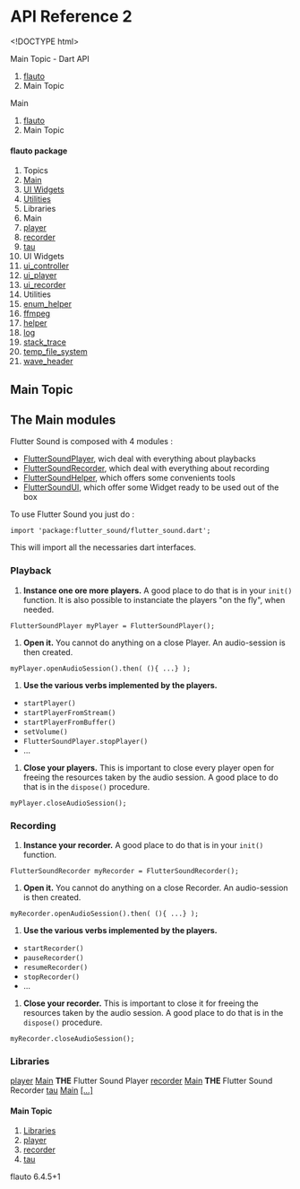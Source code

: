 # API Reference 2

&lt;!DOCTYPE html&gt;

Main Topic - Dart API  

1. [flauto](index.md)
2. Main Topic

Main  

1. [flauto](index.md)
2. Main Topic

#### flauto package

1. Topics
2. [Main](main-topic.md)
3. [UI Widgets](https://github.com/Canardoux/tau/tree/8d2f505b3313518847fea9d2109635e0a071b6f5/doc/flutter-sound/api/topics/UI%20Widgets-topic.html)
4. [Utilities](https://github.com/Canardoux/tau/tree/8d2f505b3313518847fea9d2109635e0a071b6f5/doc/flutter-sound/api/topics/Utilities-topic.html)
5. Libraries
6. Main
7. [player](player-library.md)
8. [recorder](https://github.com/Canardoux/tau/tree/8d2f505b3313518847fea9d2109635e0a071b6f5/doc/flutter-sound/api/recorder/recorder-library.html)
9. [tau](https://github.com/Canardoux/tau/tree/8d2f505b3313518847fea9d2109635e0a071b6f5/doc/flutter-sound/api/tau/tau-library.html)
10. UI Widgets
11. [ui\_controller](https://github.com/Canardoux/tau/tree/8d2f505b3313518847fea9d2109635e0a071b6f5/doc/flutter-sound/api/ui_controller/ui_controller-library.html)
12. [ui\_player](https://github.com/Canardoux/tau/tree/8d2f505b3313518847fea9d2109635e0a071b6f5/doc/flutter-sound/api/ui_player/ui_player-library.html)
13. [ui\_recorder](https://github.com/Canardoux/tau/tree/8d2f505b3313518847fea9d2109635e0a071b6f5/doc/flutter-sound/api/ui_recorder/ui_recorder-library.html)
14. Utilities
15. [enum\_helper](https://github.com/Canardoux/tau/tree/8d2f505b3313518847fea9d2109635e0a071b6f5/doc/flutter-sound/api/enum_helper/enum_helper-library.html)
16. [ffmpeg](https://github.com/Canardoux/tau/tree/8d2f505b3313518847fea9d2109635e0a071b6f5/doc/flutter-sound/api/ffmpeg/ffmpeg-library.html)
17. [helper](https://github.com/Canardoux/tau/tree/8d2f505b3313518847fea9d2109635e0a071b6f5/doc/flutter-sound/api/helper/helper-library.html)
18. [log](https://github.com/Canardoux/tau/tree/8d2f505b3313518847fea9d2109635e0a071b6f5/doc/flutter-sound/api/log/log-library.html)
19. [stack\_trace](https://github.com/Canardoux/tau/tree/8d2f505b3313518847fea9d2109635e0a071b6f5/doc/flutter-sound/api/stack_trace/stack_trace-library.html)
20. [temp\_file\_system](https://github.com/Canardoux/tau/tree/8d2f505b3313518847fea9d2109635e0a071b6f5/doc/flutter-sound/api/temp_file_system/temp_file_system-library.html)
21. [wave\_header](https://github.com/Canardoux/tau/tree/8d2f505b3313518847fea9d2109635e0a071b6f5/doc/flutter-sound/api/wave_header/wave_header-library.html)

## Main Topic

## The Main modules <a id="the-main-modules"></a>

Flutter Sound is composed with 4 modules :

* [FlutterSoundPlayer](https://github.com/Canardoux/tau/tree/8d2f505b3313518847fea9d2109635e0a071b6f5/doc/flutter-sound/api/topics/player.md#flutter-sound-player-api), wich deal with everything about playbacks
* [FlutterSoundRecorder](https://github.com/Canardoux/tau/tree/8d2f505b3313518847fea9d2109635e0a071b6f5/doc/flutter-sound/api/topics/recorder.md#flutter-sound-recorder-api), which deal with everything about recording
* [FlutterSoundHelper](https://github.com/Canardoux/tau/tree/8d2f505b3313518847fea9d2109635e0a071b6f5/doc/flutter-sound/api/topics/utilities.md), which offers some convenients tools
* [FlutterSoundUI](https://github.com/Canardoux/tau/tree/8d2f505b3313518847fea9d2109635e0a071b6f5/doc/flutter-sound/api/topics/ui_widget.md), which offer some Widget ready to be used out of the box

To use Flutter Sound you just do :

```text
import 'package:flutter_sound/flutter_sound.dart';
```

This will import all the necessaries dart interfaces.

### Playback <a id="playback"></a>

1. **Instance one ore more players.** A good place to do that is in your `init()` function. It is also possible to instanciate the players "on the fly", when needed.

```text
FlutterSoundPlayer myPlayer = FlutterSoundPlayer();
```

1. **Open it.** You cannot do anything on a close Player. An audio-session is then created.

```text
myPlayer.openAudioSession().then( (){ ...} );
```

1. **Use the various verbs implemented by the players.**

* `startPlayer()`
* `startPlayerFromStream()`
* `startPlayerFromBuffer()`
* `setVolume()`
* `FlutterSoundPlayer.stopPlayer()`
* ...

1. **Close your players.** This is important to close every player open for freeing the resources taken by the audio session. A good place to do that is in the `dispose()` procedure.

```text
myPlayer.closeAudioSession();
```

### Recording <a id="recording"></a>

1. **Instance your recorder.** A good place to do that is in your `init()` function.

```text
FlutterSoundRecorder myRecorder = FlutterSoundRecorder();
```

1. **Open it.** You cannot do anything on a close Recorder. An audio-session is then created.

```text
myRecorder.openAudioSession().then( (){ ...} );
```

1. **Use the various verbs implemented by the players.**

* `startRecorder()`
* `pauseRecorder()`
* `resumeRecorder()`
* `stopRecorder()`
* ...

1. **Close your recorder.** This is important to close it for freeing the resources taken by the audio session. A good place to do that is in the `dispose()` procedure.

```text
myRecorder.closeAudioSession();
```

### Libraries

 [player](player-library.md) [Main](main-topic.md) **THE** Flutter Sound Player [recorder](https://github.com/Canardoux/tau/tree/8d2f505b3313518847fea9d2109635e0a071b6f5/doc/flutter-sound/api/recorder/recorder-library.html) [Main](main-topic.md) **THE** Flutter Sound Recorder [tau](https://github.com/Canardoux/tau/tree/8d2f505b3313518847fea9d2109635e0a071b6f5/doc/flutter-sound/api/tau/tau-library.html) [Main](main-topic.md) [\[...\]](https://github.com/Canardoux/tau/tree/8d2f505b3313518847fea9d2109635e0a071b6f5/doc/flutter-sound/api/tau/tau-library.html)

#### Main Topic

1. [Libraries](main-topic.md#libraries)
2. [player](player-library.md)
3. [recorder](https://github.com/Canardoux/tau/tree/8d2f505b3313518847fea9d2109635e0a071b6f5/doc/flutter-sound/api/recorder/recorder-library.html)
4. [tau](https://github.com/Canardoux/tau/tree/8d2f505b3313518847fea9d2109635e0a071b6f5/doc/flutter-sound/api/tau/tau-library.html)

 flauto 6.4.5+1

